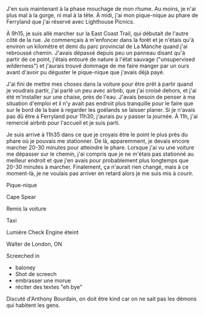 J'en suis maintenant à la phase mouchage de mon rhume. Au moins, je n'ai plus mal à la gorge, ni mal à la tête. À midi, j'ai mon pique-nique au phare de Ferryland que j'ai réservé avec Lighthouse Picnics.

À 9h15, je suis allé marcher sur la East Coast Trail, qui débutait de l'autre côté de la rue. Je commençais à m'enfoncer dans la forêt et je n'étais qu'à environ un kilomètre et demi du parc provincial de La Manche quand j'ai rebroussé chemin. J'avais dépassé depuis peu un panneau disant qu'à partir de ce point, j'étais entouré de nature à l'état sauvage ("unsupervised wilderness") et j'aurais trouvé dommage de me faire manger par un ours avant d'avoir pu déguster le pique-nique que j'avais déjà payé.

J'ai fini de mettre mes choses dans la voiture pour être prêt à partir quand je voudrais partir, j'ai parlé un peu avec airbnb, que j'ai croisé dehors, et j'ai été m'installer sur une chaise, près de l'eau. J'avais besoin de penser à ma situation d'emploi et il n'y avait pas endroit plus tranquille pour le faire que sur le bord de la baie à regarder les goélands se laisser planer. Si je n'avais pas dû être à Ferryland pour 11h30, j'aurais pu y passer la journée. À 11h, j'ai remercié airbnb pour l'accueil et je suis parti.

Je suis arrivé à 11h35 dans ce que je croyais être le point le plus près du phare où je pouvais me stationner. De là, apparemment, je devais encore marcher 20-30 minutes pour atteindre le phare. Lorsque j'ai vu une voiture me dépasser sur le chemin, j'ai compris que je ne m'étais pas stationné au meilleur endroit et que j'en avais pour probablement plus longtemps que 20-30 minutes à marcher. Finalement, ça n'aurait rien changé, mais à ce moment-là, je ne voulais pas arriver en retard alors je me suis mis à courir.


Pique-nique

Cape Spear

Remis la voiture

Taxi

Lumière Check Engine éteint



Walter de London, ON

Screeched in
- baloney
- Shot de screech
- embrasser une morue
- réciter des textes "eh bye"

Discuté d'Anthony Bourdain, on doit être kind car on ne sait pas les démons qui habitent les gens.

